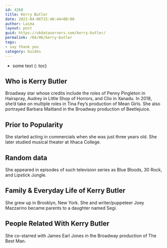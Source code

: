 ```yaml
---
id: 4268
title: Kerry Butler
date: 2021-04-06T15:48:44+00:00
author: Laima
layout: post
guid: https://ukdataservers.com/kerry-butler/
permalink: /04/06/kerry-butler
tags:
- say thank you
category: Guides
---
```


* some text
{: toc}


## Who is Kerry Butler
                  
                  
                  
Broadway star whose credits include the roles of Penny Pingleton in Hairspray, Audrey in Little Shop of Horrors, and Clio in Xanadu. In 2018, she&#8217;d take on multiple roles in Tina Fey&#8217;s production of Mean Girls. She also portrayed Barbara Maitland in the Broadway production of Beetlejuice. 
                  
              
            
              
            
                
                
                
## Prior to Popularity
                  
                  
                  
She started acting in commercials when she was just three years old. She later studied musical theater at Ithaca College.
                  
              
            
              
            
                
                
                
## Random data
                  
                  
                  
She appeared in episodes of such television series as Blue Bloods, 30 Rock, and Lipstick Jungle.
                  
              
            
              
            
                
                
                
## Family & Everyday Life of Kerry Butler
                  
                  
                  
She grew up in Brooklyn, New York. She and writer/puppeteer Joey Mazzarino became parents to a daughter named Segi.
                  
              
            
              
            
                
                
                
## People Related With Kerry Butler
                  
                  
                  
She co-starred with James Earl Jones in the Broadway production of The Best Man.
                  
              
            
              
            
                
              
            
              
              
            
            
              
            
          
          
          